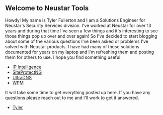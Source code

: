 ## Welcome to Neustar Tools

Howdy!  My name is Tyler Fullerton and I am a Solutions Engineer for Neustar's Security Services division.  I've worked at Neustar for over 13 years and during that time I've seen a few things and it's interesting to see those things pop up over and over again!  So I've decided to start blogging about some of the various questions I've been asked or problems I've solved with Neustar products.  I have had many of these solutions documented for years on my laptop and I'm refreshing them and posting them for others to use.  I hope you find something useful:

- [IP Intelligence](ipi/index.md)
- [SiteProtectNG](siteprotectng/index.md)
- [UltraDNS](ultradns/index.md)
- [WPM](wpm/index.md)

It will take some time to get everything posted up here.  If you have any questions please reach out to me and I'll work to get it answered.

- [Tyler](mailto:tyler.fullerton@team.neustar)
